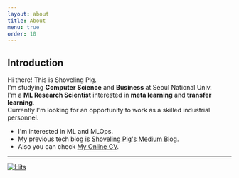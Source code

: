 ```yaml
---
layout: about
title: About
menu: true
order: 10
---
```


## Introduction

Hi there! This is Shoveling Pig.  
I'm studying **Computer Science** and **Business** at Seoul National Univ.  
I'm a **ML Research Scientist** interested in **meta learning** and **transfer learning**.  
Currently I'm looking for an opportunity to work as a skilled industrial personnel.
 
* I'm interested in ML and MLOps.
* My previous tech blog is [Shoveling Pig's Medium Blog][medium-blog]. 
* Also you can check [My Online CV][online-cv].

[medium-blog]: https://medium.com/shoveling-pig
[online-cv]: https://shoveling-pig.github.io/online-cv/

---
[![Hits](https://hits.seeyoufarm.com/api/count/incr/badge.svg?url=https%3A%2F%2Fgithub.com%2Fshoveling-pig&count_bg=%2379C83D&title_bg=%23555555&icon=&icon_color=%23FF0000&title=hits&edge_flat=false)](https://hits.seeyoufarm.com)
